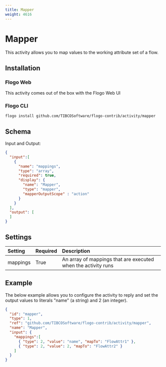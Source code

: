 ```yaml
---
title: Mapper
weight: 4616
---
```

# Mapper
This activity allows you to map values to the working attribute set of a flow.

## Installation
### Flogo Web
This activity comes out of the box with the Flogo Web UI
### Flogo CLI
```bash
flogo install github.com/TIBCOSoftware/flogo-contrib/activity/mapper
```

## Schema
Input and Output:

```json
{
  "input":[
    {
      "name": "mappings",
      "type": "array",
      "required": true,
      "display": {
        "name": "Mapper",
        "type": "mapper",
        "mapperOutputScope" : "action"
      }
    }
  ],
  "output": [
  ]
}
```
## Settings
| Setting     | Required | Description |
|:------------|:---------|:------------|
| mappings    | True     | An array of mappings that are executed when the activity runs |

## Example
The below example allows you to configure the activity to reply and set the output values to literals "name" (a string) and 2 (an integer).      
```json
{
  "id": "mapper",
  "type": 1,
  "ref": "github.com/TIBCOSoftware/flogo-contrib/activity/mapper",
  "name": "Mapper",
  "input": { 
  	"mappings":[
      { "type": 2, "value": "name", "mapTo": "FlowAttr1" },
      { "type": 2, "value": 2, "mapTo": "FlowAttr2" }
    ]
  }
}
```

